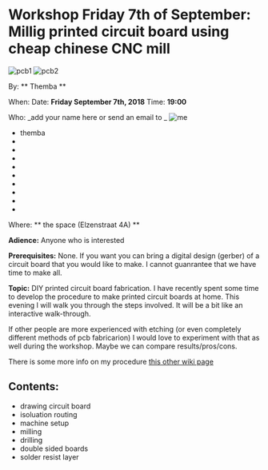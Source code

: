 # Workshop Friday 7th of September: Millig printed circuit board using cheap chinese CNC mill

![pcb1](/img/diy-circuitboard.jpg "pcb1")
![pcb2](/img/diy-soldermask.jpg "pcb2")


By: ** Themba **

When: Date: **Friday September 7th, 2018**  Time: **19:00**

Who: _add your name here or send an email to _
![me](/img/email.png "me")

* themba
* 
* 
* 
* 
* 
* 
* 
* 
* 

Where: ** the space (Elzenstraat 4A) **

**Adience:** 
Anyone who is interested

**Prerequisites:**
None. 
If you want you can bring a digital design (gerber) of a circuit board that you would like to make. I cannot guanrantee that we have time to make all.

**Topic:**
DIY printed circuit board fabrication. I have recently spent some time to develop the procedure to make printed circuit boards at home. This evening I will walk you through the steps involved. It will be a bit like an interactive walk-through. 

If other people are more experienced with etching (or even completely different methods of pcb fabricarion) I would love to experiment with that as well during the workshop. Maybe we can compare results/pros/cons. 

There is some more info on my procedure [this other wiki page](/pcbmilling)


## Contents:
* drawing circuit board
* isoluation routing
* machine setup
* milling
* drilling
* double sided boards
* solder resist layer



